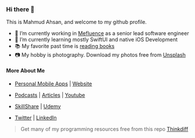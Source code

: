 ### Hi there 👋
This is Mahmud Ahsan, and welcome to my github profile. 

- 🔭 I’m currently working in [Mefluence](https://www.mefluence.com/) as a senior lead software engineer
- 🌱 I’m currently learning mostly SwiftUI and native iOS Development
- 📚 My favorite past time is [reading books](https://www.amazon.com/shop/mahmudahsan)
- 📷 My hobby is photography. Download my photos free from [Unsplash](https://unsplash.com/@mahmudahsan)

#### More About Me
- [Personal Mobile Apps](https://ithinkdiff.net/) | [Website](https://thinkdiff.net/)

- [Podcasts](https://anchor.fm/mahmud-ahsan) | [Articles](https://medium.com/@mahmudahsan) | [Youtube](https://www.youtube.com/channel/UCtHlgyUw0wLE5Ous9swfFlg)

- [SkillShare](https://www.skillshare.com/user/mahmudahsan) | [Udemy](https://www.udemy.com/user/mahmudahsan/)

- [Twitter](https://twitter.com/mahmudahsan) | [LinkedIn](https://www.linkedin.com/in/mahmudahsan/)

> Get many of my programming resources free from this repo [Thinkdiff](https://github.com/mahmudahsan/thinkdiff)

<!--
**mahmudahsan/mahmudahsan** is a ✨ _special_ ✨ repository because its `README.md` (this file) appears on your GitHub profile.

Here are some ideas to get you started:

- 🔭 I’m currently working on ...
- 🌱 I’m currently learning ...
- 👯 I’m looking to collaborate on ...
- 🤔 I’m looking for help with ...
- 💬 Ask me about ...
- 📫 How to reach me: ...
- 😄 Pronouns: ...
- ⚡ Fun fact: ...
-->
